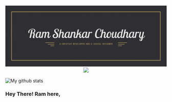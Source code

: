 
<p align="center">
  <img width="" height="" src="https://github.com/BlankRiser/BlankRiser/blob/master/my%20Github%20banner.jpg?raw=true">
  <a href="https://medium.com/@rschoudhary1999"><img width="" height="" src="https://img.shields.io/badge/medium-%2312100E.svg?&style=for-the-badge&logo=medium&logoColor=white"></a>
</p>


![My github stats](https://github-readme-stats.vercel.app/api?username=BlankRiser&count_private=true&hide=stars&show_icons=true&theme=dracula)


### Hey There! Ram here, 


<!--
**BlankRiser/BlankRiser** is a ✨ _special_ ✨ repository because its `README.md` (this file) appears on your GitHub profile.

Here are some ideas to get you started:

- 🔭 I’m currently working on ...
- 🌱 I’m currently learning ...
- 👯 I’m looking to collaborate on ...
- 🤔 I’m looking for help with ...
- 💬 Ask me about ...
- 📫 How to reach me: ...
- 😄 Pronouns: ...
- ⚡ Fun fact: ...
-->
